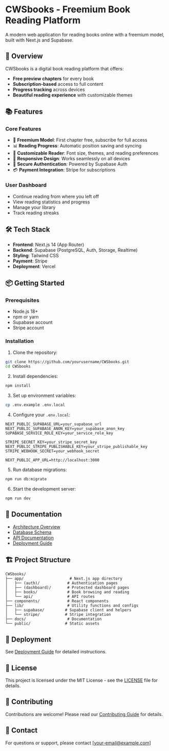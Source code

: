 # CWSbooks - Freemium Book Reading Platform

A modern web application for reading books online with a freemium model, built with Next.js and Supabase.

## 🚀 Overview

CWSbooks is a digital book reading platform that offers:
- **Free preview chapters** for every book
- **Subscription-based** access to full content
- **Progress tracking** across devices
- **Beautiful reading experience** with customizable themes

## 📚 Features

### Core Features
- 📖 **Freemium Model**: First chapter free, subscribe for full access
- 📊 **Reading Progress**: Automatic position saving and syncing
- 🎨 **Customizable Reader**: Font size, themes, and reading preferences
- 📱 **Responsive Design**: Works seamlessly on all devices
- 🔐 **Secure Authentication**: Powered by Supabase Auth
- 💳 **Payment Integration**: Stripe for subscriptions

### User Dashboard
- Continue reading from where you left off
- View reading statistics and progress
- Manage your library
- Track reading streaks

## 🛠 Tech Stack

- **Frontend**: Next.js 14 (App Router)
- **Backend**: Supabase (PostgreSQL, Auth, Storage, Realtime)
- **Styling**: Tailwind CSS
- **Payment**: Stripe
- **Deployment**: Vercel

## 📦 Getting Started

### Prerequisites
- Node.js 18+
- npm or yarn
- Supabase account
- Stripe account

### Installation

1. Clone the repository:
```bash
git clone https://github.com/yourusername/CWSbooks.git
cd CWSbooks
```

2. Install dependencies:
```bash
npm install
```

3. Set up environment variables:
```bash
cp .env.example .env.local
```

4. Configure your `.env.local`:
```env
NEXT_PUBLIC_SUPABASE_URL=your_supabase_url
NEXT_PUBLIC_SUPABASE_ANON_KEY=your_supabase_anon_key
SUPABASE_SERVICE_ROLE_KEY=your_service_role_key

STRIPE_SECRET_KEY=your_stripe_secret_key
NEXT_PUBLIC_STRIPE_PUBLISHABLE_KEY=your_stripe_publishable_key
STRIPE_WEBHOOK_SECRET=your_webhook_secret

NEXT_PUBLIC_APP_URL=http://localhost:3000
```

5. Run database migrations:
```bash
npm run db:migrate
```

6. Start the development server:
```bash
npm run dev
```

## 📖 Documentation

- [Architecture Overview](./docs/architecture/overview.md)
- [Database Schema](./docs/database/schema.md)
- [API Documentation](./docs/api/README.md)
- [Deployment Guide](./docs/guides/deployment.md)

## 🏗 Project Structure

```
CWSbooks/
├── app/                    # Next.js app directory
│   ├── (auth)/            # Authentication pages
│   ├── (dashboard)/       # Protected dashboard pages
│   ├── books/             # Book browsing and reading
│   └── api/               # API routes
├── components/            # React components
├── lib/                   # Utility functions and configs
│   ├── supabase/         # Supabase client and helpers
│   └── stripe/           # Stripe integration
├── docs/                  # Documentation
└── public/               # Static assets
```

## 🚀 Deployment

See [Deployment Guide](./docs/guides/deployment.md) for detailed instructions.

## 📝 License

This project is licensed under the MIT License - see the [LICENSE](LICENSE) file for details.

## 🤝 Contributing

Contributions are welcome! Please read our [Contributing Guide](CONTRIBUTING.md) for details.

## 📧 Contact

For questions or support, please contact [your-email@example.com]